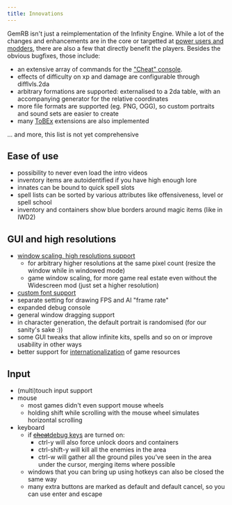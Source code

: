 ```yaml
---
title: Innovations
---
```


GemRB isn't just a reimplementation of the Infinity Engine. While a lot of the changes
and enhancements are in the core or targetted at [power users and modders](Modding.md),
there are also a few that directly benefit the players. Besides the obvious bugfixes,
those include:

  - an extensive array of commands for the ["Cheat" console](Cheats.md).
  - effects of difficulty on xp and damage are configurable through
    difflvls.2da
  - arbitrary formations are supported: externalised to a 2da table, with an
    accompanying generator for the relative coordinates
  - more file formats are supported (eg. PNG, OGG), so custom portraits and sound sets
    are easier to create
  - many [ToBEx](ToBEx.md) extensions are also implemented
  
... and more, this list is not yet comprehensive

## Ease of use
  - possibility to never even load the intro videos
  - inventory items are autoidentified if you have high enough lore
  - innates can be bound to quick spell slots
  - spell lists can be sorted by various attributes like offensiveness,
    level or spell school
  - inventory and containers show blue borders around magic items (like
    in IWD2)

## GUI and high resolutions
 - [window scaling, high resolutions support](http://gemrb.org/Features.html#wide-screen-higher-resolutions)
   - for arbitrary higher resolutions at the same pixel count (resize the window while in windowed mode)
   - game window scaling, for more game real estate even without the Widescreen mod (just set a higher resolution)
 - [custom font support](Fonts.md)
 - separate setting for drawing FPS and AI "frame rate"
 - expanded debug console
 - general window dragging support
 - in character generation, the default portrait is randomised (for our sanity's
   sake :))
 - some GUI tweaks that allow infinite kits, spells and so on or improve usability
   in other ways
 - better support for [internationalization](Text-encodings.md) of game resources


## Input
 - (multi)touch input support
 - mouse
   - most games didn't even support mouse wheels
   - holding shift while scrolling with the mouse wheel simulates horizontal scrolling
  - keyboard
     - if [~~cheat~~debug keys](Cheats.md) are turned on:
       - ctrl-y will also force unlock doors and containers
       - ctrl-shift-y will kill all the enemies in the area
       - ctrl-w will gather all the ground piles you've seen in
         the area under the cursor, merging items where possible 
     - windows that you can bring up using hotkeys can also be
       closed the same way
     - many extra buttons are marked as default and default cancel,
       so you can use enter and escape

